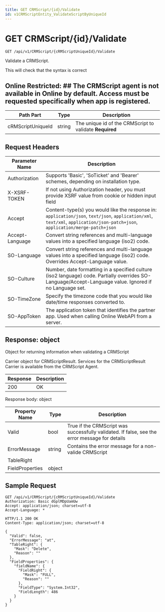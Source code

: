 ```yaml
---
title: GET CRMScript/{id}/Validate
id: v1CRMScriptEntity_ValidateScriptByUniqueId
---
```


# GET CRMScript/{id}/Validate

```http
GET /api/v1/CRMScript/{cRMScriptUniqueId}/Validate
```

Validate a CRMScript.

This will check that the syntax is correct


## Online Restricted: ## The CRMScript agent is not available in Online by default. Access must be requested specifically when app is registered.




| Path Part | Type | Description |
|-----------|------|-------------|
| cRMScriptUniqueId | string | The unique id of the CRMScript to validate **Required** |



## Request Headers

| Parameter Name | Description |
|----------------|-------------|
| Authorization  | Supports 'Basic', 'SoTicket' and 'Bearer' schemes, depending on installation type. |
| X-XSRF-TOKEN   | If not using Authorization header, you must provide XSRF value from cookie or hidden input field |
| Accept         | Content-type(s) you would like the response in: `application/json`, `text/json`, `application/xml`, `text/xml`, `application/json-patch+json`, `application/merge-patch+json` |
| Accept-Language | Convert string references and multi-language values into a specified language (iso2) code. |
| SO-Language | Convert string references and multi-language values into a specified language (iso2) code. Overrides Accept-Language value. |
| SO-Culture | Number, date formatting in a specified culture (iso2 language) code. Partially overrides SO-Language/Accept-Language value. Ignored if no Language set. |
| SO-TimeZone | Specify the timezone code that you would like date/time responses converted to. |
| SO-AppToken | The application token that identifies the partner app. Used when calling Online WebAPI from a server. |


## Response: object

Object for returning information when validating a CRMScript



Carrier object for CRMScriptResult.
Services for the CRMScriptResult Carrier is available from the <see cref="T:SuperOffice.CRM.Services.ICRMScriptAgent">CRMScript Agent</see>.

| Response | Description |
|----------------|-------------|
| 200 | OK |

Response body: object

| Property Name | Type |  Description |
|----------------|------|--------------|
| Valid | bool | True if the CRMScript was successfully validated. If false, see the error message for details |
| ErrorMessage | string | Contains the error message for a non-valide CRMScript |
| TableRight |  |  |
| FieldProperties | object |  |

## Sample Request

```http!
GET /api/v1/CRMScript/{cRMScriptUniqueId}/Validate
Authorization: Basic dGplMDpUamUw
Accept: application/json; charset=utf-8
Accept-Language: *
```

```http_
HTTP/1.1 200 OK
Content-Type: application/json; charset=utf-8

{
  "Valid": false,
  "ErrorMessage": "at",
  "TableRight": {
    "Mask": "Delete",
    "Reason": ""
  },
  "FieldProperties": {
    "fieldName": {
      "FieldRight": {
        "Mask": "FULL",
        "Reason": ""
      },
      "FieldType": "System.Int32",
      "FieldLength": 486
    }
  }
}
```